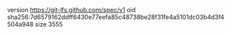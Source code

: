 version https://git-lfs.github.com/spec/v1
oid sha256:7d6579162ddff6430e77eefa85c48738be28f31fe4a5101dc03b4d3f4504a948
size 3555
